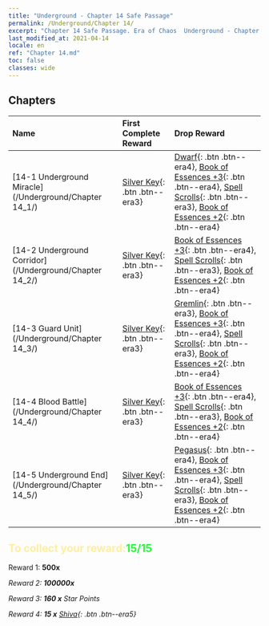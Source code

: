 ```yaml
---
title: "Underground - Chapter 14 Safe Passage"
permalink: /Underground/Chapter 14/
excerpt: "Chapter 14 Safe Passage. Era of Chaos  Underground - Chapter 14. Safe Passage"
last_modified_at: 2021-04-14
locale: en
ref: "Chapter 14.md"
toc: false
classes: wide
---
```


## Chapters

  | Name |  First Complete Reward | Drop Reward |
  |:------------|:------------|:------------| 
  | [14-1 Underground Miracle](/Underground/Chapter 14_1/) | [Silver Key](/Items/con_693/){: .btn .btn--era3} | [Dwarf](/Items/unt_200/){: .btn .btn--era4}, [Book of Essences +3](/Items/mat_60/){: .btn .btn--era4}, [Spell Scrolls](/Items/con_694/){: .btn .btn--era3}, [Book of Essences +2](/Items/mat_53/){: .btn .btn--era4} |
  | [14-2 Underground Corridor](/Underground/Chapter 14_2/) | [Silver Key](/Items/con_693/){: .btn .btn--era3} | [Book of Essences +3](/Items/mat_60/){: .btn .btn--era4}, [Spell Scrolls](/Items/con_694/){: .btn .btn--era3}, [Book of Essences +2](/Items/mat_53/){: .btn .btn--era4} |
  | [14-3 Guard Unit](/Underground/Chapter 14_3/) | [Silver Key](/Items/con_693/){: .btn .btn--era3} | [Gremlin](/Items/unt_235/){: .btn .btn--era3}, [Book of Essences +3](/Items/mat_60/){: .btn .btn--era4}, [Spell Scrolls](/Items/con_694/){: .btn .btn--era3}, [Book of Essences +2](/Items/mat_53/){: .btn .btn--era4} |
  | [14-4 Blood Battle](/Underground/Chapter 14_4/) | [Silver Key](/Items/con_693/){: .btn .btn--era3} | [Book of Essences +3](/Items/mat_60/){: .btn .btn--era4}, [Spell Scrolls](/Items/con_694/){: .btn .btn--era3}, [Book of Essences +2](/Items/mat_53/){: .btn .btn--era4} |
  | [14-5 Underground End](/Underground/Chapter 14_5/) | [Silver Key](/Items/con_693/){: .btn .btn--era3} | [Pegasus](/Items/unt_202/){: .btn .btn--era4}, [Book of Essences +3](/Items/mat_60/){: .btn .btn--era4}, [Spell Scrolls](/Items/con_694/){: .btn .btn--era3}, [Book of Essences +2](/Items/mat_53/){: .btn .btn--era4} |


## <span style="color: #ffeea0">To collect your reward:</span><span style="color: #27f73a">15/15</span>

 Reward 1:  **500x** <i class="fas fa-gem"/>

 Reward 2:  **100000x** <i class="fas fa-coins"/>

 Reward 3: **160 x** Star Points

 Reward 4: **15 x** [Shiva](/Items/her_376/){: .btn .btn--era5}

